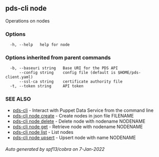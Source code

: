 ## pds-cli node

Operations on nodes

### Options

```
  -h, --help   help for node
```

### Options inherited from parent commands

```
  -b, --baseuri string   Base URI for the PDS API
      --config string    config file (default is $HOME/pds-client.yaml)
      --ssl-ca string    certificate authority file
  -t, --token string     API token
```

### SEE ALSO

* [pds-cli](pds-cli.md)	 - Interact with Puppet Data Service from the command line
* [pds-cli node create](pds-cli_node_create.md)	 - Create nodes in json file FILENAME
* [pds-cli node delete](pds-cli_node_delete.md)	 - Delete node with nodename NODENAME
* [pds-cli node get](pds-cli_node_get.md)	 - Retrieve node with nodename NODENAME
* [pds-cli node list](pds-cli_node_list.md)	 - List nodes
* [pds-cli node upsert](pds-cli_node_upsert.md)	 - Upsert node with name NODENAME

###### Auto generated by spf13/cobra on 7-Jan-2022
